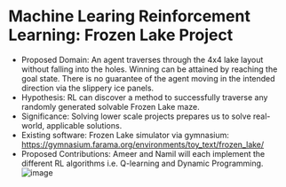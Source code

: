 # Machine Learing Reinforcement Learning: Frozen Lake Project

- Proposed Domain: An agent traverses through the 4x4 lake layout without falling into the holes. Winning can be attained by reaching the goal state. There is no guarantee of the agent moving in the intended direction via the slippery ice panels. 
- Hypothesis: RL can discover a method to successfully traverse any randomly generated solvable Frozen Lake maze. 
- Significance: Solving lower scale projects prepares us to solve real-world, applicable solutions. 
- Existing software: Frozen Lake simulator via gymnasium: https://gymnasium.farama.org/environments/toy_text/frozen_lake/
- Proposed Contributions: Ameer and Namil will each implement the different RL algorithms i.e. Q-learning and Dynamic Programming.
![image](https://github.com/ameerghazal/ML-RL-FrozenLake/assets/123123042/dddcb818-4394-4b55-8930-bab41e6cdb86)
